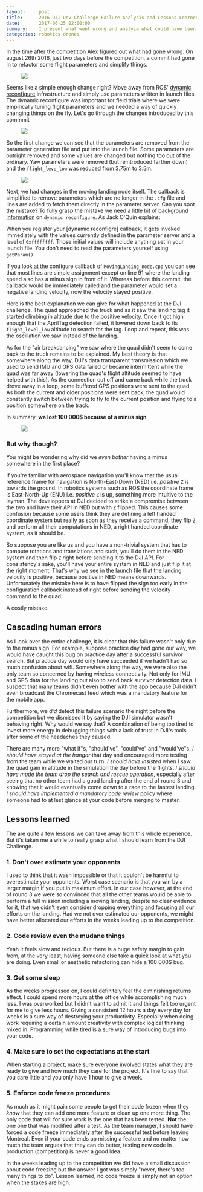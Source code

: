 ```yaml
---
layout:     post
title:      2016 DJI Dev Challenge Failure Analysis and Lessons Learned
date:       2017-06-25 02:00:00
summary:    I present what went wrong and analyze what could have been done better to prevent future catastrophes
categories: robotics drones
---
```

In the time after the competition Alex figured out what had gone wrong. On august 26th 2016, just two days before the competition, a commit had gone in to refactor some flight parameters and simplify things. 

<figure>
    <img src="/images/dji_final_commit.png" />
</figure>

Seems like a simple enough change right? Move away from ROS' [dynamic reconfigure](http://wiki.ros.org/dynamic_reconfigure) infrastructure and simply use parameters written in launch files. The dynamic reconfigure
was important for field trials where we were empirically tuning flight parameters and we needed a way of quickly changing things on the fly. Let's go through the changes introduced by this commmit

<figure>
    <img src="/images/dji_commit_change1.png"/>
</figure>

So the first change we can see that the parameters are removed from the parameter generation file and put into the launch file. Some parameters are outright removed and some values are changed but nothing too out of the ordinary. Yaw parameters were removed (but reintroduced farther down) and the `flight_leve_low` was reduced from 3.75m to 3.5m.

<figure>
    <img src="/images/dji_commit_change2.png"/>
</figure>

Next, we had changes in the moving landing node itself. The callback is simplified to remove parameters which are no longer in the `.cfg` file and lines are added to fetch them directly in the parameter server. Can you spot the mistake? To fully grasp the mistake we need a little bit of [background information](http://answers.ros.org/question/28327/dynamic-reconfigure-default-parameters/) on  `dynamic reconfigure`. As Jack O'Quin explains:

>
When you register your [dynamic reconfigre] callback, it gets invoked immediately with the values currently defined in the parameter server and a level of `0xffffffff`. Those initial values will include anything set in your launch file. You don't need to read the parameters yourself using `getParam()`.

If you look at the configure callback of `MovingLanding_node.cpp` you can see that most lines are simple assignment except on line 91 where the landing speed also has a minus sign in front of it. Whereas before this commit, the callback would be immediately called and the parameter would set a negative landing velocity, now the velocity stayed positive. 

Here is the best explanation we can give for what happened at the DJI challenge. The quad approached the truck and as it saw the landing tag it started climbing in altitude due to the positive velocity. Once it got high enough that the AprilTag detection failed, it lowered down back to its `flight_level_low` altitude to search for the tag. Loop and repeat, this was the oscillation we saw instead of the landing.

As for the "air breakdancing" we saw where the quad didn't seem to come back to the truck remains to be explained. My best theory is that somewhere along the way, DJI's data transparent transmission which we used to send IMU and GPS data failed or became intermittent while the quad was far away (lowering the quad's flight altitude seemed to have helped with this). As the connection cut off and came back while the truck drove away in a loop, some buffered GPS positions were sent to the quad. As both the current and older positions were sent back, the quad would constantly switch between trying to fly to the current position and flying to a position somewhere on the track.

In summary, **we lost 100 000$ because of a minus sign**.

<figure>
    <img src="/images/rage.png" />
</figure>

### But why though?

You might be wondering why did we *even bother* having a minus somewhere in the first place?

If you're familiar with aerospace navigation you'll know that the usual reference frame for navigation is North-East-Down (NED) i.e. *positive* `Z` is towards the ground. In robotics systems such as ROS the coordinate frame is East-North-Up (ENU) i.e. *positive* `Z` is up, something more intuitive to the layman. The developpers at DJI decided to strike a compromise between the two and have their API in NED but with `Z` flipped. This causes some confusion because some users think they are defining a left handed coordinate system but really as soon as they receive a command, they flip `Z` and perform all their computations in NED, a right handed coordinate system, as it should be.

So suppose you are like us and you have a non-trivial system that has to compute rotations and translations and such, you'll do them in the NED system and then flip `Z` right before sending it to the DJI API. For consistency's sake, you'll have your entire system in NED and just flip it at the right moment. That's why we see in the launch file that the landing velocity is positive, because positive in NED means downwards. Unfortunately the mistake here is to have flipped the sign too early in the configuration callback instead of right before sending the velocity command to the quad.

A costly mistake.

## Cascading human errors

As I look over the entire challenge, it is clear that this failure wasn't only due to the minus sign. For example, suppose practice day had gone our way, we would have caught this bug on practice day after a successful survivor search. But practice day would only have succeeded if we hadn't had so much confusion about wifi. Somewhere along the way, we were also the only team so concerned by having wireless connectivity. Not only for IMU and GPS data for the landing but also to send back survivor detection data. I suspect that many teams didn't even bother with the app because DJI didn't even broadcast the Chromecast feed which was a mandatory feature for the mobile app.

Furthermore, we *did* detect this failure scenario the night before the competition but we dismissed it by saying the DJI simulator wasn't behaving right. Why would we say that? A combination of being too tired to invest more energy in debugging things with a lack of trust in DJI's tools after some of the headaches they caused.

There are many more "what if"s, "should've", "could've" and "would've"s. *I should have stayed at the hangar* that day and encouraged more testing from the team while we waited our turn. *I should have insisted* when I saw the quad gain in altitude in the simulation the day before the flights. *I should have made the team drop the search and rescue operation*, especially after seeing that no other team had a good landing after the end of round 3 and knowing that it would eventually come down to a race to the fastest landing. *I should have implemented a mandatory code review* policy where someone had to at lest glance at your code before merging to master.


## Lessons learned

The are quite a few lessons we can take away from this whole experience. But it's taken me a while to really grasp what I should learn from the DJI Challenge.

### 1. Don't over estimate your opponents

I used to think that it wasn impossible or that it couldn't be harmful to overestimate your opponents. Worst case scenario is that you win by a larger margin if you put in maximum effort. In our case however, at the end of round 3 we were so convinced that all the other teams would be able to perform a full mission including a moving landing, despite no clear evidence for it, that we didn't even consider dropping everything and focusing all our efforts on the landing. Had we not over estimated our opponents, we might have better allocated our efforts in the weeks leading up to the competition.

### 2. Code review even the mudane things

Yeah it feels slow and tedious. But there is a huge safety margin to gain from, at the very least, having someone else take a quick look at what you are doing. Even small or aesthetic refactoring can hide a 100 000$ bug.

### 3. Get some sleep

As the weeks progressed on, I could definitely feel the diminishing returns effect. I could spend more hours at the office while accomplishing much less. I was overworked but I didn't want to admit it and things felt too urgent for me to give less hours. Giving a consistent 12 hours a day every day for weeks is a sure way of destroying your productivity. Especially when doing work requiring a certain amount creativity with complex logical thinking mixed in. Programming while tired is a sure way of introducing bugs into your code.

### 4. Make sure to set the expectations at the start

When starting a project, make sure everyone involved states what they are ready to give and how much they care for the project. It's fine to say that you care little and you only have 1 hour to give a week. 

### 5. Enforce code freeze procedures

As much as it might pain some people to get their code frozen when they *know* that they can add one more feature or clean up one more thing. The only code that will for sure work is the one that has been tested. **Not** the one one that was modified after a test. As the team manager, I should have forced a code freeze immediately after the successful test before leaving Montreal. Even if your code ends up missing a feature and no matter how much the team argues that they can do better, testing new code in production (competition) is never a good idea. 

In the weeks leading up to the competition we did have a small discussion about code freezing but the answer I got was simply "never, there's too many things to do". Lesson learned, no code freeze is simply not an option when the stakes are high.